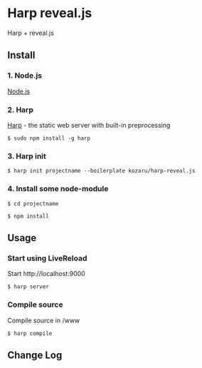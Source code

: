 # Harp reveal.js

Harp + reveal.js

## Install

### 1. Node.js

[Node.js](http://nodejs.org/)

### 2. Harp

[Harp](http://harpjs.com/) - the static web server with built-in preprocessing
```
$ sudo npm install -g harp
```

### 3. Harp init

```
$ harp init projectname --boilerplate kozaru/harp-reveal.js
```

### 4. Install some node-module

```
$ cd projectname
```

```
$ npm install
```

## Usage

### Start using LiveReload

Start http://localhost:9000

```
$ harp server
```

### Compile source

Compile source in /www

```
$ harp compile
```

## Change Log
